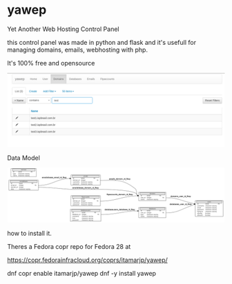 # yawep

Yet Another Web Hosting Control Panel

this control panel was made in python and flask and it's usefull for managing domains, emails, webhosting with php.

It's 100% free and opensource 


![Web Interface](https://github.com/itamarjp/yawep/blob/master/tcc/screenshoots/Flask-Admin.png)


Data Model

![Data Model](https://github.com/itamarjp/yawep/blob/master/tcc/screenshoots/Model.png)


how to install it.

Theres a Fedora copr repo for Fedora 28 at 

https://copr.fedorainfracloud.org/coprs/itamarjp/yawep/

 dnf copr enable itamarjp/yawep
 dnf -y install yawep
